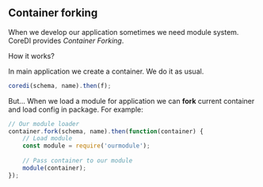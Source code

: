 ## Container forking

When we develop our application sometimes we need
module system. CoreDI provides _Container Forking_.

How it works?

In main application we create a container. We do it as usual.

```js
coredi(schema, name).then(f);
```

But... When we load a module for application we can **fork**
current container and load config in package. For example:

```js
// Our module loader
container.fork(schema, name).then(function(container) {
    // Load module
    const module = require('ourmodule');
    
    // Pass container to our module
    module(container);
});
```
